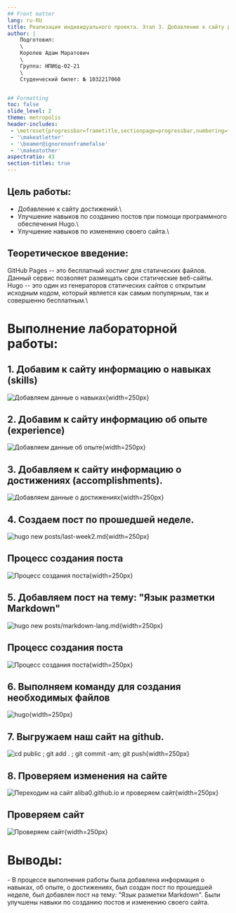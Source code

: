 ```yaml
---
## Front matter
lang: ru-RU
title: Реализация индивидуального проекта. Этап 3. Добавление к сайту достижений
author: |
	Подготовил:
	\
	Королев Адам Маратович
	\
	Группа: НПИбд-02-21
	\
	Студенческий билет: № 1032217060


## Formatting
toc: false
slide_level: 2
theme: metropolis
header-includes: 
 - \metroset{progressbar=frametitle,sectionpage=progressbar,numbering=fraction}
 - '\makeatletter'
 - '\beamer@ignorenonframefalse'
 - '\makeatother'
aspectratio: 43
section-titles: true
---
```

## Цель работы:

- Добавление к сайту достижений.\
- Улучшение навыков по созданию постов при помощи программного обеспечения Hugo.\
- Улучшение навыков по изменению своего сайта.\


## Теоретическое введение:

GitHub Pages -- это бесплатный хостинг для статических файлов. Данный сервис позволяет размещать свои статические веб-сайты.\
Hugo -- это один из генераторов статических сайтов с открытым исходным кодом, который является как самым популярным, так и совершенно бесплатным.\


# Выполнение лабораторной работы:

## 1. Добавим к сайту информацию о навыках (skills)

![Добавляем данные о навыках](img/1.png){width=250px}

## 2. Добавим к сайту информацию об опыте (experience)

![Добавляем данные об опыте](img/2.png){width=250px}


## 3. Добавляем к сайту информацию о достижениях (accomplishments).

![Добавляем данные о достижениях](img/3.png){width=250px}

## 4. Создаем пост по прошедшей неделе.
![hugo new posts/last-week2.md](img/4.png){width=250px}

## Процесс создания поста
![Процесс создания поста](img/5.png){width=250px}


## 5. Добавляем пост на тему: "Язык разметки Markdown"

![hugo new posts/markdown-lang.md](img/6.png){width=250px}

## Процесс создания поста
![Процесс создания поста](img/7.png){width=250px}


## 6. Выполняем команду для создания необходимых файлов
![hugo](img/8.png){width=250px}


## 7. Выгружаем наш сайт на github.

![cd public ; git add . ; git commit -am; git push](img/9.png){width=250px}


## 8. Проверяем изменения на сайте

![Переходим на сайт aliba0.github.io и проверяем сайт](img/10.png){width=250px}

## Проверяем сайт
![Проверяем сайт](img/11.png){width=250px}


# Выводы:

\- В процессе выполнения работы была добавлена информация о навыках, об опыте, о достижениях, был создан пост по прошедшей неделе, был добавлен пост на тему: "Язык разметки Markdown". Были улучшены навыки по созданию постов и изменению своего сайта.
